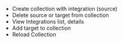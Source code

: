 

- Create collection with integration (source)
- Delete source or target from collection
- View Integrations list, details
- Add target to collection
- Reload Collection
